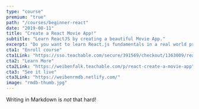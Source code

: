 ```yaml
---
type: "course"
premium: "true"
path: "/courses/beginner-react"
date: "2019-08-11"
title: "Create a React Movie App!"
subtitle: "Learn ReactJS by creating a beautiful Movie App."
excerpt: "Do you want to learn React.js fundamentals in a real world project oriented course? The app has modern design and we'll use The Movie DB to get API data. Do you like quick learning and straight down to the point? Then this is the course for you!Guaranteed no \"foo\" and \"bar\" ... and no \"to-do-list\" app ;)"
cta1: "Enroll course"
cta1Link: "https://sso.teachable.com/secure/391569/checkout/1363009/react-create-a-movie-app"
cta2: "Learn More"
cta2Link: "https://weibenfalk.teachable.com/p/react-create-a-movie-app"
cta3: "See it live"
cta3Link: "https://weibenrmdb.netlify.com/"
image: "rmdb-thumb.jpg"
---
```

Writing in Markdown is _not_ that hard!

